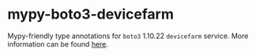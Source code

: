 # mypy-boto3-devicefarm

Mypy-friendly type annotations for `boto3` 1.10.22 `devicefarm` service.
More information can be found [here](https://github.com/vemel/mypy_boto3).